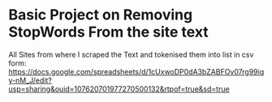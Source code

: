 # Basic Project on Removing StopWords From the site text

All Sites from where I scraped the Text and tokenised them into list in csv form: 
https://docs.google.com/spreadsheets/d/1cUxwoDP0dA3bZABFOv07rg99iqy-nM_J/edit?usp=sharing&ouid=107620701977270500132&rtpof=true&sd=true
